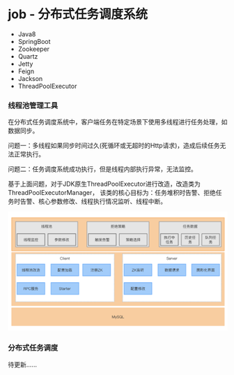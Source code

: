 # job - 分布式任务调度系统


* Java8
* SpringBoot
* Zookeeper
* Quartz
* Jetty
* Feign
* Jackson
* ThreadPoolExecutor

### 线程池管理工具

在分布式任务调度系统中，客户端任务在特定场景下使用多线程进行任务处理，如数据同步。

问题一：多线程如果同步时间过久(死循环或无超时的Http请求)，造成后续任务无法正常执行。

问题二：任务调度系统成功执行，但是线程内部执行异常，无法监控。

基于上面问题，对于JDK原生ThreadPoolExecutor进行改造，改造类为ThreadPoolExecutorManager，
该类的核心目标为：任务堆积时告警、拒绝任务时告警、核心参数修改、线程执行情况监听、线程中断。

![image](https://github.com/xynuSuMu/image/blob/main/formmodeling/ThreadPoolManager.png)


### 分布式任务调度

待更新......